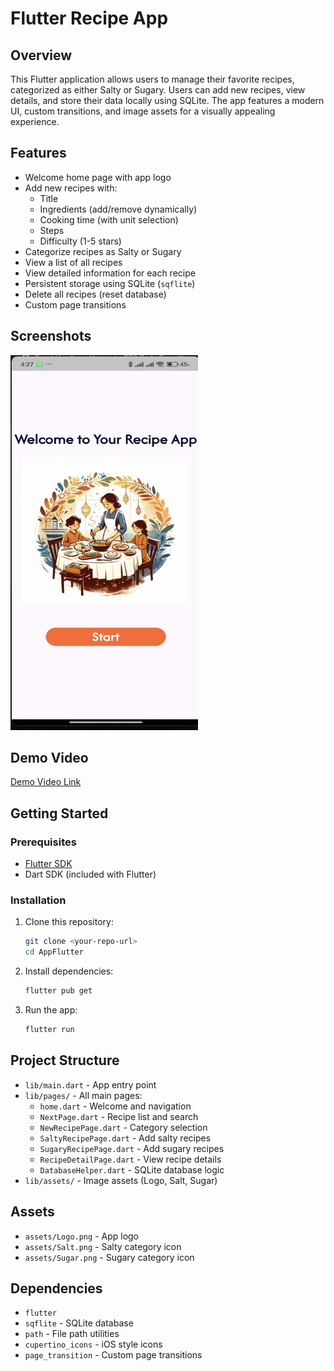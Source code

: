 # Flutter Recipe App

## Overview
This Flutter application allows users to manage their favorite recipes, categorized as either Salty or Sugary. Users can add new recipes, view details, and store their data locally using SQLite. The app features a modern UI, custom transitions, and image assets for a visually appealing experience.

## Features
- Welcome home page with app logo
- Add new recipes with:
  - Title
  - Ingredients (add/remove dynamically)
  - Cooking time (with unit selection)
  - Steps
  - Difficulty (1-5 stars)
- Categorize recipes as Salty or Sugary
- View a list of all recipes
- View detailed information for each recipe
- Persistent storage using SQLite (`sqflite`)
- Delete all recipes (reset database)
- Custom page transitions

## Screenshots
<img src="screenshot.jpeg" alt="Screenshot" width="300" height="600"/>


## Demo Video
[Demo Video Link](https://drive.google.com/file/d/1U3WdxEE9ybhgYlJ302uFvOCK-LAsOWjT/view) 

## Getting Started

### Prerequisites
- [Flutter SDK](https://flutter.dev/docs/get-started/install)
- Dart SDK (included with Flutter)

### Installation
1. Clone this repository:
   ```bash
   git clone <your-repo-url>
   cd AppFlutter
   ```
2. Install dependencies:
   ```bash
   flutter pub get
   ```
3. Run the app:
   ```bash
   flutter run
   ```

## Project Structure
- `lib/main.dart` - App entry point
- `lib/pages/` - All main pages:
  - `home.dart` - Welcome and navigation
  - `NextPage.dart` - Recipe list and search
  - `NewRecipePage.dart` - Category selection
  - `SaltyRecipePage.dart` - Add salty recipes
  - `SugaryRecipePage.dart` - Add sugary recipes
  - `RecipeDetailPage.dart` - View recipe details
  - `DatabaseHelper.dart` - SQLite database logic
- `lib/assets/` - Image assets (Logo, Salt, Sugar)

## Assets
- `assets/Logo.png` - App logo
- `assets/Salt.png` - Salty category icon
- `assets/Sugar.png` - Sugary category icon

## Dependencies
- `flutter`
- `sqflite` - SQLite database
- `path` - File path utilities
- `cupertino_icons` - iOS style icons
- `page_transition` - Custom page transitions

